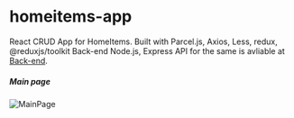 # homeitems-app
React CRUD App for HomeItems. Built with Parcel.js, Axios, Less, redux, @reduxjs/toolkit
Back-end Node.js, Express API for the same is avliable at [Back-end](https://github.com/linkfi/homeItems.api/).
##### Main page
![MainPage](https://user-images.githubusercontent.com/5643507/136663034-d787b984-d59d-4432-a7cf-d388c94e698e.JPG)

